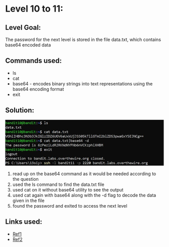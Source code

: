 # Level 10 to 11:
## Level Goal:
The password for the next level is stored in the file data.txt, which contains base64 encoded data

## Commands used:
- ls
- cat
- base64 - encodes binary strings into text representations using the base64 encoding format
- exit

## Solution:
![](./images/10.jpg)
1. read up on the base64 command as it would be needed according to the question
2. used the ls command to find the data.txt file
3. used cat on it without base64 utility to see the output
4. used cat again with base64 along with the -d flag to decode the data given in the file
5. found the password and exited to access the next level

## Links used:
- [Ref1](https://en.wikipedia.org/wiki/Base64)
- [Ref2](https://linuxhint.com/bash_base64_encode_decode/)

